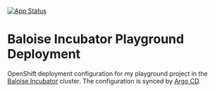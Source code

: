 [![App Status](https://argocd.baloise.dev/api/badge?name=playground)](https://argocd.baloise.dev/applications/playground)
# Baloise Incubator Playground Deployment
OpenShift deployment configuration for my playground project in the [Baloise Incubator](https://github.com/baloise-incubator) cluster. The configuration is synced by [Argo CD](https://argoproj.github.io/projects/argo-cd).
